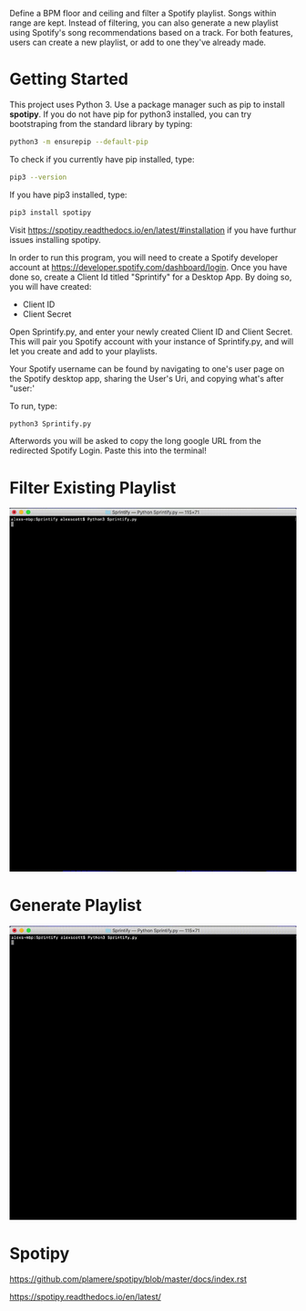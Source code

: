 Define a BPM floor and ceiling and filter a Spotify playlist. Songs within range are kept. Instead of filtering, you can also generate a new playlist using Spotify's song recommendations based on a track. For both features, users can create a new playlist, or add to one they've already made.

# Getting Started

This project uses Python 3. Use a package manager such as pip to install **spotipy**. If you do not have pip for python3 installed, you can try bootstraping from the standard library by typing:

```bash
python3 -m ensurepip --default-pip
```
To check if you currently have pip installed, type:
```bash
pip3 --version 
```
If you have pip3 installed, type:
```bash
pip3 install spotipy
```
Visit https://spotipy.readthedocs.io/en/latest/#installation if you have furthur issues installing spotipy. 

In order to run this program, you will need to create a Spotify developer account at https://developer.spotify.com/dashboard/login. Once you have done so, create a Client Id titled "Sprintify" for a Desktop App.
By doing so, you will have created: 
* Client ID
* Client Secret

Open Sprintify.py, and enter your newly created Client ID and Client Secret. This will pair you Spotify account with your instance of Sprintify.py, and will let you create and add to your playlists.

Your Spotify username can be found by navigating to one's user page on the Spotify desktop app, sharing the User's Uri, and copying what's after "user:'

To run, type:
```bash
python3 Sprintify.py
```
Afterwords you will be asked to copy the long google URL from the redirected Spotify Login. Paste this into the terminal!

# Filter Existing Playlist
<img src="Sprintify_Example1.gif">

# Generate Playlist
<img src="Sprintify_Example2.gif">

# Spotipy
https://github.com/plamere/spotipy/blob/master/docs/index.rst

https://spotipy.readthedocs.io/en/latest/
